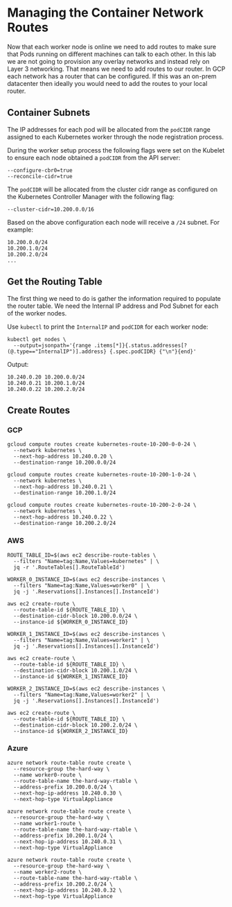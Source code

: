 # Managing the Container Network Routes

Now that each worker node is online we need to add routes to make sure that Pods running on different machines can talk to each other. In this lab we are not going to provision any overlay networks and instead rely on Layer 3 networking. That means we need to add routes to our router. In GCP each network has a router that can be configured. If this was an on-prem datacenter then ideally you would need to add the routes to your local router.

## Container Subnets

The IP addresses for each pod will be allocated from the `podCIDR` range assigned to each Kubernetes worker through the node registration process.

During the worker setup process the following flags were set on the Kubelet to ensure each node obtained a `podCIDR` from the API server:

```
--configure-cbr0=true
--reconcile-cidr=true
```

The `podCIDR` will be allocated from the cluster cidr range as configured on the Kubernetes Controller Manager with the following flag:

```
--cluster-cidr=10.200.0.0/16
```

Based on the above configuration each node will receive a `/24` subnet. For example:

```
10.200.0.0/24
10.200.1.0/24
10.200.2.0/24
...
``` 

## Get the Routing Table

The first thing we need to do is gather the information required to populate the router table. We need the Internal IP address and Pod Subnet for each of the worker nodes.

Use `kubectl` to print the `InternalIP` and `podCIDR` for each worker node:

```
kubectl get nodes \
  --output=jsonpath='{range .items[*]}{.status.addresses[?(@.type=="InternalIP")].address} {.spec.podCIDR} {"\n"}{end}'
```

Output:

```
10.240.0.20 10.200.0.0/24 
10.240.0.21 10.200.1.0/24 
10.240.0.22 10.200.2.0/24 
```

## Create Routes

### GCP

```
gcloud compute routes create kubernetes-route-10-200-0-0-24 \
  --network kubernetes \
  --next-hop-address 10.240.0.20 \
  --destination-range 10.200.0.0/24
```

```
gcloud compute routes create kubernetes-route-10-200-1-0-24 \
  --network kubernetes \
  --next-hop-address 10.240.0.21 \
  --destination-range 10.200.1.0/24
```

```
gcloud compute routes create kubernetes-route-10-200-2-0-24 \
  --network kubernetes \
  --next-hop-address 10.240.0.22 \
  --destination-range 10.200.2.0/24
```

### AWS

```
ROUTE_TABLE_ID=$(aws ec2 describe-route-tables \
  --filters "Name=tag:Name,Values=kubernetes" | \
  jq -r '.RouteTables[].RouteTableId')
```

```
WORKER_0_INSTANCE_ID=$(aws ec2 describe-instances \
  --filters "Name=tag:Name,Values=worker0" | \
  jq -j '.Reservations[].Instances[].InstanceId')
```

```
aws ec2 create-route \
  --route-table-id ${ROUTE_TABLE_ID} \
  --destination-cidr-block 10.200.0.0/24 \
  --instance-id ${WORKER_0_INSTANCE_ID}
```

```
WORKER_1_INSTANCE_ID=$(aws ec2 describe-instances \
  --filters "Name=tag:Name,Values=worker1" | \
  jq -j '.Reservations[].Instances[].InstanceId')
```

```
aws ec2 create-route \
  --route-table-id ${ROUTE_TABLE_ID} \
  --destination-cidr-block 10.200.1.0/24 \
  --instance-id ${WORKER_1_INSTANCE_ID}
```

```
WORKER_2_INSTANCE_ID=$(aws ec2 describe-instances \
  --filters "Name=tag:Name,Values=worker2" | \
  jq -j '.Reservations[].Instances[].InstanceId')
```

```
aws ec2 create-route \
  --route-table-id ${ROUTE_TABLE_ID} \
  --destination-cidr-block 10.200.2.0/24 \
  --instance-id ${WORKER_2_INSTANCE_ID}
```

### Azure

```
azure network route-table route create \
  --resource-group the-hard-way \
  --name worker0-route \
  --route-table-name the-hard-way-rtable \
  --address-prefix 10.200.0.0/24 \
  --next-hop-ip-address 10.240.0.30 \
  --next-hop-type VirtualAppliance

azure network route-table route create \
  --resource-group the-hard-way \
  --name worker1-route \
  --route-table-name the-hard-way-rtable \
  --address-prefix 10.200.1.0/24 \
  --next-hop-ip-address 10.240.0.31 \
  --next-hop-type VirtualAppliance

azure network route-table route create \
  --resource-group the-hard-way \
  --name worker2-route \
  --route-table-name the-hard-way-rtable \
  --address-prefix 10.200.2.0/24 \
  --next-hop-ip-address 10.240.0.32 \
  --next-hop-type VirtualAppliance  
```